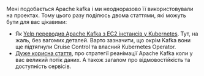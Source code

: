 Мені подобається Apache kafka і ми неодноразово її використовували на проектах. Тому цього разу поділюсь двома статтями, які можуть бути для вас цікавими:
- Як [Yelp переводив Apache Kafka з EC2 інстансів у Kubernetes](https://engineeringblog.yelp.com/2021/12/kafka-on-paasta-part-one.html). Тут, на жаль, без вагомих деталей. Варто зазначити, що окрім Kafka вони ще підтягнули Cruise Control та власний Kubernetes Operator.
- [Дуже корисна стаття](https://www.confluent.io/blog/how-to-survive-a-kafka-outage/), про стратегії реанімації Apache Kafka коли у вас великий потік даних. А також загалом про відмовостійкість та доступність сервісів. 